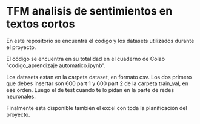 # TFM analisis de sentimientos en textos cortos
En este repositorio se encuentra el codigo y los datasets utilizados durante el proyecto.

El código se encuentra en su totalidad en el cuaderno de Colab "codigo_aprendizaje automatico.ipynb".

Los datasets estan en la carpeta dataset, en formato csv. Los dos primero que debes insertar son 600 part 1 y 600 part 2 de la carpeta train_val, en ese orden. Luego el de test cuando te lo pidan en la parte de redes neuronales.

Finalmente esta disponible también el excel con toda la planificación del proyecto.